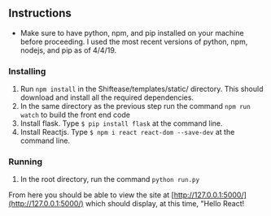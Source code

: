 ## Instructions
- Make sure to have python, npm, and pip installed on your machine before proceeding. I used the most recent versions of python, npm, nodejs, and pip as of 4/4/19.
### Installing

1. Run `npm install` in the Shiftease/templates/static/ directory. This should download and install all the required dependencies.
2. In the same directory as the previous step run the command `npm run watch` to build the front end code
3. Install flask. Type `$ pip install flask` at the command line.
4. Install Reactjs. Type `$ npm i react react-dom --save-dev` at the command line.

### Running
1. In the root directory, run the command `python run.py`

From here you should be able to view the site at [http://127.0.0.1:5000/](http://127.0.0.1:5000/) which should display, at this time, "Hello React!
